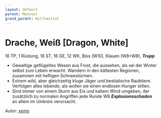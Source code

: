 ```yaml
---
layout: default
parent: Monster
grand_parent: Hilfsmittel
---
```


# Drache, Weiß [Dragon, White]
16 TP, 1 Rüstung, 16 ST, 16 GE, 12 WK, Biss (W10), Klauen (W8+W8), ***Trupp***
- Gewaltige geflügeltes Wesen aus Frost, die aussehen, als sei der Winter selbst zum Leben erwacht. Wandern in den kältesten Regionen, zusammen mit heftigen Schneestürmen.
- Extrem wild, aber gleichzeitig kluge Jäger und bestialische Raubtiere. Verfolgen alles lebende, als wollen sie einen endlosen Hunger stillen.
- Sind immer von einem Sturm aus Eis und kaltem Wind umgeben, der zusätzlich zu normalen Angriffen jede Runde W6 ***Explosionsschaden*** an allem im Umkreis verursacht.

*Autor: [xenio](https://xenioinabottle.blogspot.com)*